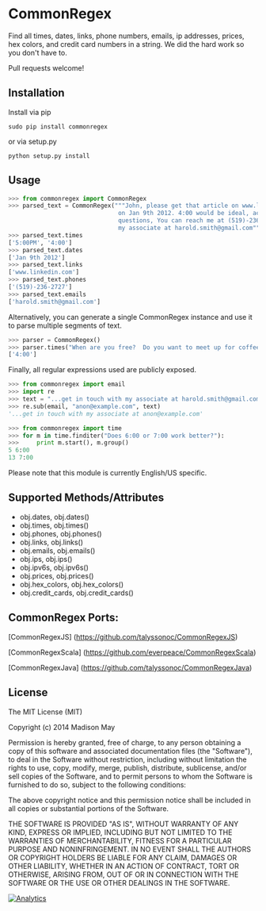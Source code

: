 CommonRegex
===========

Find all times, dates, links, phone numbers, emails, ip addresses, prices, hex colors, and credit card numbers in a string. 
We did the hard work so you don't have to.

Pull requests welcome!

Installation
-------
Install via pip

    sudo pip install commonregex
    
or via setup.py

    python setup.py install


Usage
------

```python    
>>> from commonregex import CommonRegex
>>> parsed_text = CommonRegex("""John, please get that article on www.linkedin.com to me by 5:00PM 
                               on Jan 9th 2012. 4:00 would be ideal, actually. If you have any 
                               questions, You can reach me at (519)-236-2723 or get in touch with
                               my associate at harold.smith@gmail.com""")
>>> parsed_text.times
['5:00PM', '4:00']
>>> parsed_text.dates
['Jan 9th 2012']
>>> parsed_text.links
['www.linkedin.com']
>>> parsed_text.phones
['(519)-236-2727']
>>> parsed_text.emails
['harold.smith@gmail.com']
```
    
Alternatively, you can generate a single CommonRegex instance and use it to parse multiple segments of text.

```python
>>> parser = CommonRegex()
>>> parser.times("When are you free?  Do you want to meet up for coffee at 4:00?")
['4:00']
```
    
Finally, all regular expressions used are publicly exposed. 

```python
>>> from commonregex import email
>>> import re
>>> text = "...get in touch with my associate at harold.smith@gmail.com"
>>> re.sub(email, "anon@example.com", text)
'...get in touch with my associate at anon@example.com'
```

```python
>>> from commonregex import time
>>> for m in time.finditer("Does 6:00 or 7:00 work better?"):
>>>     print m.start(), m.group()     
5 6:00 
13 7:00 
```

    
Please note that this module is currently English/US specific.

Supported Methods/Attributes
-----------------------------

  - obj.dates, obj.dates()
  - obj.times, obj.times()
  - obj.phones, obj.phones()
  - obj.links, obj.links()
  - obj.emails, obj.emails()
  - obj.ips, obj.ips()
  - obj.ipv6s, obj.ipv6s()
  - obj.prices, obj.prices()
  - obj.hex_colors, obj.hex_colors()
  - obj.credit_cards, obj.credit_cards()

CommonRegex Ports:
----------------------------------------
[CommonRegexJS] (https://github.com/talyssonoc/CommonRegexJS)

[CommonRegexScala] (https://github.com/everpeace/CommonRegexScala)    

[CommonRegexJava] (https://github.com/talyssonoc/CommonRegexJava)

License
-------------
The MIT License (MIT)

Copyright (c) 2014 Madison May

Permission is hereby granted, free of charge, to any person obtaining a copy
of this software and associated documentation files (the "Software"), to deal
in the Software without restriction, including without limitation the rights
to use, copy, modify, merge, publish, distribute, sublicense, and/or sell
copies of the Software, and to permit persons to whom the Software is
furnished to do so, subject to the following conditions:

The above copyright notice and this permission notice shall be included in
all copies or substantial portions of the Software.

THE SOFTWARE IS PROVIDED "AS IS", WITHOUT WARRANTY OF ANY KIND, EXPRESS OR
IMPLIED, INCLUDING BUT NOT LIMITED TO THE WARRANTIES OF MERCHANTABILITY,
FITNESS FOR A PARTICULAR PURPOSE AND NONINFRINGEMENT. IN NO EVENT SHALL THE
AUTHORS OR COPYRIGHT HOLDERS BE LIABLE FOR ANY CLAIM, DAMAGES OR OTHER
LIABILITY, WHETHER IN AN ACTION OF CONTRACT, TORT OR OTHERWISE, ARISING FROM,
OUT OF OR IN CONNECTION WITH THE SOFTWARE OR THE USE OR OTHER DEALINGS IN
THE SOFTWARE.

[![Analytics](https://ga-beacon.appspot.com/UA-46923950-1/CommonRegex/readme?pixel)](https://github.com/igrigorik/ga-beacon)

